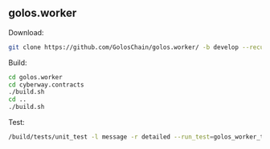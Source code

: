 golos.worker
------------

Download:
```sh
git clone https://github.com/GolosChain/golos.worker/ -b develop --recursive
```

Build:
```sh
cd golos.worker
cd cyberway.contracts
./build.sh
cd ..
./build.sh
```

Test:
```sh
/build/tests/unit_test -l message -r detailed --run_test=golos_worker_tests/*
```
